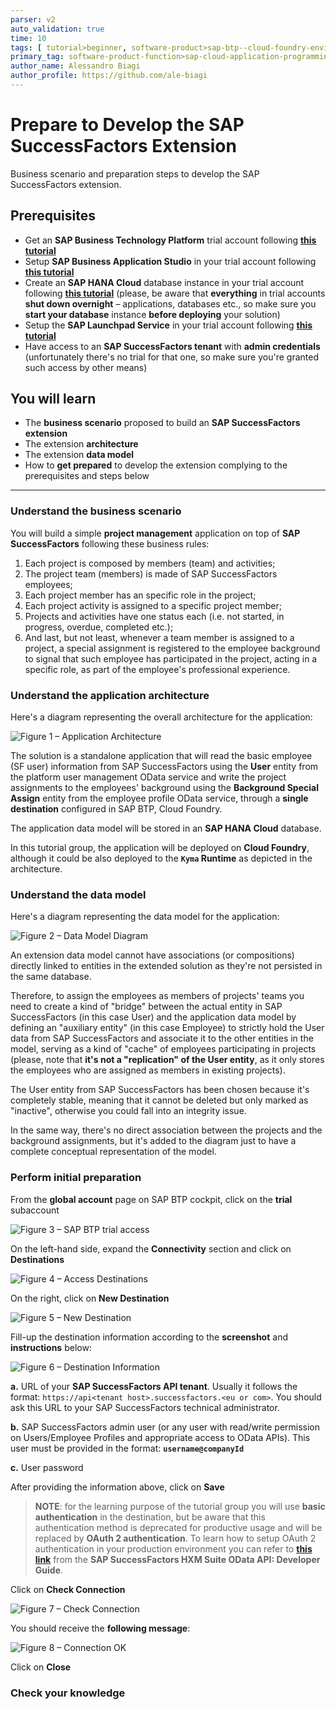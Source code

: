 ```yaml
---
parser: v2
auto_validation: true
time: 10
tags: [ tutorial>beginner, software-product>sap-btp--cloud-foundry-environment]
primary_tag: software-product-function>sap-cloud-application-programming-model
author_name: Alessandro Biagi
author_profile: https://github.com/ale-biagi
---
```


# Prepare to Develop the SAP SuccessFactors Extension
<!-- description --> Business scenario and preparation steps to develop the SAP SuccessFactors extension.

## Prerequisites
 - Get an **SAP Business Technology Platform** trial account following **[this tutorial](hcp-create-trial-account)**
 - Setup **SAP Business Application Studio** in your trial account following **[this tutorial](appstudio-onboarding)**
 - Create an **SAP HANA Cloud** database instance in your trial account following **[this tutorial](hana-cloud-deploying)** (please, be aware that **everything** in trial accounts **shut down overnight** – applications, databases etc., so make sure you **start your database** instance **before deploying** your solution)
 - Setup the **SAP Launchpad Service** in your trial account following **[this tutorial](cp-portal-cloud-foundry-getting-started)**
 - Have access to an **SAP SuccessFactors tenant** with **admin credentials** (unfortunately there's no trial for that one, so make sure you're granted such access by other means)

## You will learn
  - The **business scenario** proposed to build an **SAP SuccessFactors extension**
  - The extension **architecture**
  - The extension **data model**
  - How to **get prepared** to develop the extension complying to the prerequisites and steps below

---

### Understand the business scenario

You will build a simple **project management** application on top of **SAP SuccessFactors** following these business rules:

1. Each project is composed by members (team) and activities;
2. The project team (members) is made of SAP SuccessFactors employees;
3. Each project member has an specific role in the project;
4. Each project activity is assigned to a specific project member;
5. Projects and activities have one status each (i.e. not started, in progress, overdue, completed etc.);
6. And last, but not least, whenever a team member is assigned to a project, a special assignment is registered to the employee background to signal that such employee has participated in the project, acting in a specific role, as part of the employee's professional experience.


### Understand the application architecture

Here's a diagram representing the overall architecture for the application:

![Figure 1 – Application Architecture](architecture.png)

The solution is a standalone application that will read the basic employee (SF user) information from SAP SuccessFactors using the **User** entity from the platform user management OData service and write the project assignments to the employees' background using the **Background Special Assign** entity from the employee profile OData service, through a **single destination** configured in SAP BTP, Cloud Foundry.

The application data model will be stored in an **SAP HANA Cloud** database.

In this tutorial group, the application will be deployed on **Cloud Foundry**, although it could be also deployed to the **`Kyma` Runtime** as depicted in the architecture.


### Understand the data model

Here's a diagram representing the data model for the application:

![Figure 2 – Data Model Diagram](data-model.png)

An extension data model cannot have associations (or compositions) directly linked to entities in the extended solution as they're not persisted in the same database.

Therefore, to assign the employees as members of projects' teams you need to create a kind of "bridge" between the actual entity in SAP SuccessFactors (in this case User) and the application data model by defining an "auxiliary entity" (in this case Employee) to strictly hold the User data from SAP SuccessFactors and associate it to the other entities in the model, serving as a kind of "cache" of employees participating in projects (please, note that **it's not a "replication" of the User entity**, as it only stores the employees who are assigned as members in existing projects).

The User entity from SAP SuccessFactors has been chosen because it's completely stable, meaning that it cannot be deleted but only marked as "inactive", otherwise you could fall into an integrity issue.

In the same way, there's no direct association between the projects and the background assignments, but it's added to the diagram just to have a complete conceptual representation of the model.


### Perform initial preparation

From the **global account** page on SAP BTP cockpit, click on the **trial** subaccount

![Figure 3 – SAP BTP trial access](trial.png)

On the left-hand side, expand the **Connectivity** section and click on **Destinations**

![Figure 4 – Access Destinations](destinations.png)

On the right, click on **New Destination**

![Figure 5 – New Destination](new-destination.png)

Fill-up the destination information according to the **screenshot** and **instructions** below:

![Figure 6 – Destination Information](destination-info.png)

**a.** URL of your **SAP SuccessFactors API tenant**. Usually it follows the format: `https://api<tenant host>.successfactors.<eu or com>`. You should ask this URL to your SAP SuccessFactors technical administrator.

**b.** SAP SuccessFactors admin user (or any user with read/write permission on Users/Employee Profiles and appropriate access to OData APIs). This user must be provided in the format: **`username@companyId`**

**c.** User password

After providing the information above, click on **Save**

> **NOTE**: for the learning purpose of the tutorial group you will use **basic authentication** in the destination, but be aware that this authentication method is deprecated for productive usage and will be replaced by **OAuth 2 authentication**. To learn how to setup OAuth 2 authentication in your production environment you can refer to **[this link](https://help.sap.com/docs/SAP_SUCCESSFACTORS_PLATFORM/d599f15995d348a1b45ba5603e2aba9b/d9a9545305004187986c866de2b66987.html?version=2205)** from the **SAP SuccessFactors HXM Suite OData API: Developer Guide**.

Click on **Check Connection**

![Figure 7 – Check Connection](check-connection.png)

You should receive the **following message**:

![Figure 8 – Connection OK](check-result.png)

Click on **Close**


### Check your knowledge



